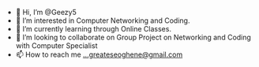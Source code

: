 - 👋 Hi, I’m @Geezy5
- 👀 I’m interested in Computer Networking and Coding.
- 🌱 I’m currently learning through Online Classes.
- 💞️ I’m looking to collaborate on Group Project on Networking and Coding with Computer Specialist
- 📫 How to reach me ...greateseoghene@gmail.com

<!---
Geezy5/Geezy5 is a ✨ special ✨ repository because its `README.md` (this file) appears on your GitHub profile.
You can click the Preview link to take a look at your changes.
--->
